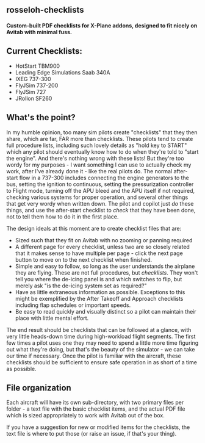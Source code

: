 ## rosseloh-checklists
#### Custom-built PDF checklists for X-Plane addons, designed to fit nicely on Avitab with minimal fuss.
## Current Checklists:
* HotStart TBM900
* Leading Edge Simulations Saab 340A
* IXEG 737-300
* FlyJSim 737-200
* FlyJSim 727
* JRollon SF260

## What's the point?
In my humble opinion, too many sim pilots create "checklists" that they then share, which are far, FAR more than checklists. These pilots tend to create full procedure lists, including such lovely details as "hold key to START" which any pilot should eventually know how to do when they're told to "start the engine". And there's nothing wrong with these lists! But they're too wordy for my purposes - I want something I can use to actually check my work, after I've already done it - like the real pilots do. The normal after-start flow in a 737-300 includes connecting the engine generators to the bus, setting the ignition to continuous, setting the pressurization controller to Flight mode, turning off the APU bleed and the APU itself if not required, checking various systems for proper operation, and several other things that get very wordy when written down. The pilot and copilot just *do* these things, and use the after-start checklist to *check* that they have been done, not to tell them how to do it in the first place.

The design ideals at this moment are to create checklist files that are:
* Sized such that they fit on Avitab with no zooming or panning required
* A different page for every checklist, unless two are so closely related that it makes sense to have multiple per page - click the next page button to move on to the next checklist when finished.
* Simple and easy to follow, so long as the user understands the airplane they are flying. These are not full procedures, but *checklists*. They won't tell you where the de-icing panel is and which switches to flip, but merely ask "is the de-icing system set as required?"
* Have as little extraneous information as possible. Exceptions to this might be exemplified by the After Takeoff and Approach checklists including flap schedules or important speeds.
* Be easy to read quickly and visually distinct so a pilot can maintain their place with little mental effort.

The end result should be checklists that can be followed at a glance, with very little heads-down time during high-workload flight segments. The first few times a pilot uses one they may need to spend a little more time figuring out what they're doing, but that's the beauty of the simulator - we can take our time if necessary. Once the pilot is familiar with the aircraft, these checklists should be sufficient to ensure safe operation in as short of a time as possible.

## File organization

Each aircraft will have its own sub-directory, with two primary files per folder - a text file with the basic checklist items, and the actual PDF file which is sized appropriately to work with Avitab out of the box.

If you have a suggestion for new or modified items for the checklists, the text file is where to put those (or raise an issue, if that's your thing).
